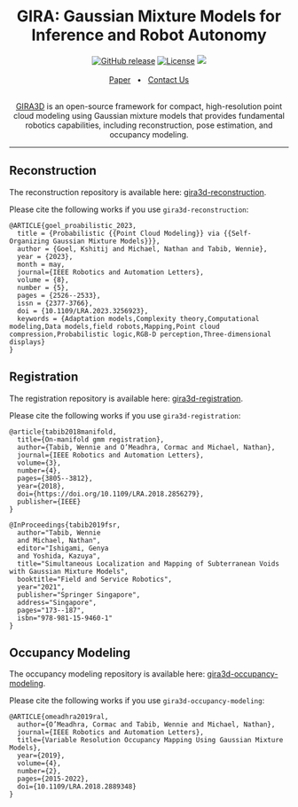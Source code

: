 <div align="center">
    <h1>GIRA: Gaussian Mixture Models for Inference and Robot Autonomy</h1>
    <a href="https://github.com/gira3d/gira3d-docs/releases/"><img src="https://img.shields.io/github/release/gira3d/gira3d-docs?include_prereleases=&sort=semver&color=blue" alt="GitHub release"></a>
<a href="https://github.com/gira3d/gira3d-docs/blob/main/LICENSE"><img src="https://img.shields.io/badge/License-BSD--3_Clause-blue" alt="License"></a>
    <a href="https://github.com/gira3d/gira3d-docs/blob/master/"><img src="https://img.shields.io/badge/Linux-FCC624?logo=linux&logoColor=black" /></a>
    <br />
    <br />
    <a href="[https://arxiv.org/pdf/2003.13883.pdf](https://arxiv.org/pdf/2307.00071.pdf)">Paper</a>
    <span>&nbsp;&nbsp;•&nbsp;&nbsp;</span>
    <a href=https://github.com/gira3d/gira3d-docs/issues>Contact Us</a>
  <br />
  <br />

[GIRA3D](https://arxiv.org/pdf/2307.00071.pdf) is an open-source framework for compact, high-resolution point
cloud modeling using Gaussian mixture models that provides fundamental robotics capabilities, including
reconstruction, pose estimation, and occupancy modeling.
</div>

<hr />

## Reconstruction
The reconstruction repository is available here:
[gira3d-reconstruction](https://github.com/gira3d/gira3d-reconstruction).

Please cite the following works if you use `gira3d-reconstruction`:
```
@ARTICLE{goel_proabilistic_2023,
  title = {Probabilistic {{Point Cloud Modeling}} via {{Self-Organizing Gaussian Mixture Models}}},
  author = {Goel, Kshitij and Michael, Nathan and Tabib, Wennie},
  year = {2023},
  month = may,
  journal={IEEE Robotics and Automation Letters},
  volume = {8},
  number = {5},
  pages = {2526--2533},
  issn = {2377-3766},
  doi = {10.1109/LRA.2023.3256923},
  keywords = {Adaptation models,Complexity theory,Computational modeling,Data models,field robots,Mapping,Point cloud compression,Probabilistic logic,RGB-D perception,Three-dimensional displays}
}
```

## Registration
The registration repository is available here:
[gira3d-registration](https://github.com/gira3d/gira3d-registration).

Please cite the following works if you use `gira3d-registration`:
```
@article{tabib2018manifold,
  title={On-manifold gmm registration},
  author={Tabib, Wennie and O’Meadhra, Cormac and Michael, Nathan},
  journal={IEEE Robotics and Automation Letters},
  volume={3},
  number={4},
  pages={3805--3812},
  year={2018},
  doi={https://doi.org/10.1109/LRA.2018.2856279},
  publisher={IEEE}
}

@InProceedings{tabib2019fsr,
  author="Tabib, Wennie
  and Michael, Nathan",
  editor="Ishigami, Genya
  and Yoshida, Kazuya",
  title="Simultaneous Localization and Mapping of Subterranean Voids with Gaussian Mixture Models",
  booktitle="Field and Service Robotics",
  year="2021",
  publisher="Springer Singapore",
  address="Singapore",
  pages="173--187",
  isbn="978-981-15-9460-1"
}
```

## Occupancy Modeling
The occupancy modeling repository is available here: 
[gira3d-occupancy-modeling](https://github.com/gira3d/gira3d-occupancy-modeling).

Please cite the following works if you use `gira3d-occupancy-modeling`:
```
@ARTICLE{omeadhra2019ral,
  author={O’Meadhra, Cormac and Tabib, Wennie and Michael, Nathan},
  journal={IEEE Robotics and Automation Letters},
  title={Variable Resolution Occupancy Mapping Using Gaussian Mixture Models},
  year={2019},
  volume={4},
  number={2},
  pages={2015-2022},
  doi={10.1109/LRA.2018.2889348}
}
```
